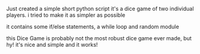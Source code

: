 Just created a simple short python script
it's a dice game of two individual players. i tried to make it as simpler as possible

it contains some if/else statements, a while loop and random module

this Dice Game is probably not the most robust dice game ever made, but hy! it's nice and simple and it works!


